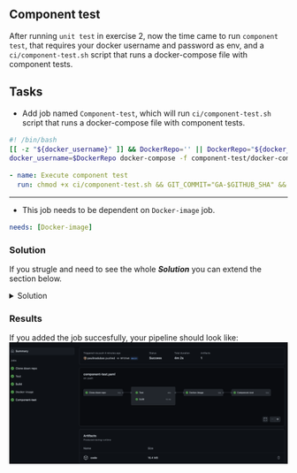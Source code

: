 ## Component test

After running `unit test` in exercise 2, now the time came to run `component test`, that requires your docker username and password as env, and a `ci/component-test.sh` script that runs a docker-compose file with component tests.

## Tasks

- Add job named `Component-test`, which will run `ci/component-test.sh` script that runs a docker-compose file with component tests.

```bash
#! /bin/bash
[[ -z "${docker_username}" ]] && DockerRepo='' || DockerRepo="${docker_username}/"
docker_username=$DockerRepo docker-compose -f component-test/docker-compose.yml --project-directory . -p ci up --build --exit-code-from test
```

```YAML
- name: Execute component test
  run: chmod +x ci/component-test.sh && GIT_COMMIT="GA-$GITHUB_SHA" && ci/component-test.sh
```

___
- This job needs to be dependent on `Docker-image` job.

```YAML
needs: [Docker-image]
```



### Solution
If you strugle and need to see the whole ***Solution*** you can extend the section below. 
<details>
    <summary> Solution </summary>
  
```
  Component-test:
    runs-on: ubuntu-latest
    needs: Docker-image
    steps:
    - name: Download code
      uses: actions/download-artifact@v1
      with:
        name: code
        path: .
    - name: Execute component test
      run: chmod +x ci/component-test.sh && GIT_COMMIT="GA-$GITHUB_SHA" && ci/component-test.sh
```
  
</details>

### Results

If you added the job succesfully, your pipeline should look like:
![Ready pipeline](img/pipeline.png)
